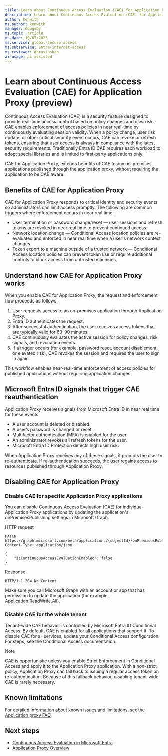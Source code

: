 ```yaml
---
title: Learn about Continuous Access Evaluation (CAE) for Application Proxy (preview)
description: Learn about Continuous Access Evaluation (CAE) for Application Proxy (preview)
author: kenwith
ms.author: kenwith
manager: dougeby
ms.topic: article
ms.date: 10/07/2025
ms.service: global-secure-access
ms.subservice: entra-internet-access 
ms.reviewer: dhruvinshah
ai-usage: ai-assisted
---
```


# Learn about Continuous Access Evaluation (CAE) for Application Proxy (preview)

Continuous Access Evaluation (CAE) is a security feature designed to provide real-time access control based on policy changes and user risk. CAE enables enforcement of access policies in near real-time by continuously evaluating session validity. When a policy change, user risk update, or other critical security event occurs, CAE can revoke or refresh tokens, ensuring that user access is always in compliance with the latest security requirements. Traditionally Entra ID CAE requires each workload to adopt special libraries and is limited to first-party applications only. 

CAE for Application Proxy, extends benefits of CAE to any on-premises applications published through the application proxy, without requiring the application to be CAE aware.

## Benefits of CAE for Application Proxy
CAE for Application Proxy responds to critical identity and security events so administrators can limit access promptly. The following are common triggers where enforcement occurs in near real time:

- User termination or password change/reset — user sessions and refresh tokens are revoked in near real time to prevent continued access.
- Network location change — Conditional Access location policies are re-evaluated and enforced in near real time when a user's network context changes.
- Token export to a machine outside of a trusted network — Conditional Access location policies can prevent token use or require additional controls to block access from untrusted machines.

## Understand how CAE for Application Proxy works
When you enable CAE for Application Proxy, the request and enforcement flow proceeds as follows:

1. User requests access to an on-premises application through Application Proxy.
2. Entra ID authenticates the request.
3. After successful authentication, the user receives access tokens that are typically valid for 60–90 minutes.
4. CAE continuously evaluates the active session for policy changes, risk signals, and revocation events.
5. If a trigger occurs (for example, password reset, account disablement, or elevated risk), CAE revokes the session and requires the user to sign in again.

This workflow enables near-real-time enforcement of access policies for published applications without requiring application changes.

## Microsoft Entra ID signals that trigger CAE reauthentication

Application Proxy receives signals from Microsoft Entra ID in near real time for these events:

- A user account is deleted or disabled.
- A user’s password is changed or reset.
- Multifactor authentication (MFA) is enabled for the user.
- An administrator revokes all refresh tokens for the user.
- Microsoft Entra ID Protection detects high user risk.

When Application Proxy receives any of these signals, it prompts the user to re-authenticate. If re-authentication succeeds, the user regains access to resources published through Application Proxy.

## Disabling CAE for Application Proxy 

### Disable CAE for specific Application Proxy applications

You can disable Continuous Access Evaluation (CAE) for individual Application Proxy applications by updating the application's onPremisesPublishing settings in Microsoft Graph.

HTTP request
```
PATCH https://graph.microsoft.com/beta/applications/{objectId}/onPremisesPublishing
Content-Type: application/json

{
    "isContinuousAccessEvaluationEnabled": false
}
```

Response
```
HTTP/1.1 204 No Content
```

Make sure you call Microsoft Graph with an account or app that has permission to update the application (for example, Application.ReadWrite.All).

### Disable CAE for the whole tenant

Tenant-wide CAE behavior is controlled by Microsoft Entra ID Conditional Access. By default, CAE is enabled for all applications that support it. To disable CAE for all services, update your Conditional Access configuration. For steps, see the Conditional Access documentation.

> [!NOTE]
> CAE is opportunistic unless you enable Strict Enforcement in Conditional Access and apply it to the Application Proxy application. With a non-strict policy, Application Proxy can fall back to issuing a regular access token on re-authentication. Because of this fallback behavior, disabling tenant-wide CAE is rarely necessary.

 

## Known limitations 

For detailed information about known issues and limitations, see the [Application proxy FAQ](/entra/identity/app-proxy/application-proxy-faq). 

## Next steps

- [Continuous Access Evaluation in Microsoft Entra](/entra/identity/conditional-access/concept-continuous-access-evaluation)
- [Application Proxy Overview](/entra/identity/app-proxy/overview-what-is-app-proxy)
